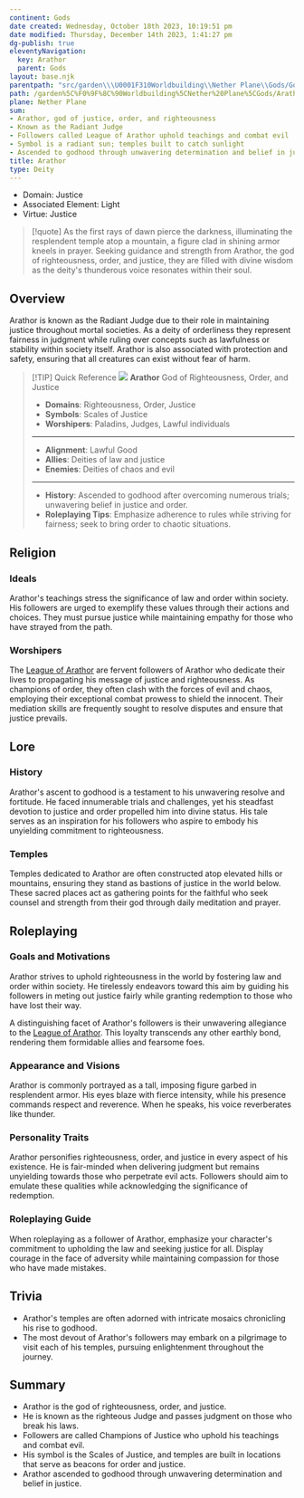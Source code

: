 ```yaml
---
continent: Gods
date created: Wednesday, October 18th 2023, 10:19:51 pm
date modified: Thursday, December 14th 2023, 1:41:27 pm
dg-publish: true
eleventyNavigation:
  key: Arathor
  parent: Gods
layout: base.njk
parentpath: "src/garden\\\U0001F310Worldbuilding\\Nether Plane\\Gods/Gods.md"
path: /garden%5C%F0%9F%8C%90Worldbuilding%5CNether%20Plane%5CGods/Arathor/
plane: Nether Plane
sum:
- Arathor, god of justice, order, and righteousness
- Known as the Radiant Judge
- Followers called League of Arathor uphold teachings and combat evil
- Symbol is a radiant sun; temples built to catch sunlight
- Ascended to godhood through unwavering determination and belief in justice
title: Arathor
type: Deity
---
```


- Domain: Justice
- Associated Element: Light
- Virtue: Justice

> [!quote]  As the first rays of dawn pierce the darkness, illuminating the resplendent temple atop a mountain, a figure clad in shining armor kneels in prayer. Seeking guidance and strength from Arathor, the god of righteousness, order, and justice, they are filled with divine wisdom as the deity's thunderous voice resonates within their soul.

## Overview

Arathor is known as the Radiant Judge due to their role in maintaining justice throughout mortal societies. As a deity of orderliness they represent fairness in judgment while ruling over concepts such as lawfulness or stability within society itself. Arathor is also associated with protection and safety, ensuring that all creatures can exist without fear of harm.

> [!TIP] Quick Reference
> ![](/static/Arathor.png) 
> **Arathor** 
>  God of Righteousness, Order, and Justice
>- **Domains**: Righteousness, Order, Justice
>- **Symbols**: Scales of Justice
>- **Worshipers**: Paladins, Judges, Lawful individuals
> ____
>- **Alignment**: Lawful Good
>- **Allies**: Deities of law and justice
>- **Enemies**: Deities of chaos and evil
>____
>-  **History**: Ascended to godhood after overcoming numerous trials; unwavering belief in justice and order.
>- **Roleplaying Tips**: Emphasize adherence to rules while striving for fairness; seek to bring order to chaotic situations.

## Religion
### Ideals

Arathor's teachings stress the significance of law and order within society. His followers are urged to exemplify these values through their actions and choices. They must pursue justice while maintaining empathy for those who have strayed from the path.

### Worshipers

The [League of Arathor](/garden/%F0%9F%8C%90Worldbuilding%5CMaterial%20Plane%5C%F0%9F%8F%9E%EF%B8%8FThe%20Basin%5CFactions%5CLeague%20of%20Arathor/League%20of%20Arathor) are fervent followers of Arathor who dedicate their lives to propagating his message of justice and righteousness. As champions of order, they often clash with the forces of evil and chaos, employing their exceptional combat prowess to shield the innocent. Their mediation skills are frequently sought to resolve disputes and ensure that justice prevails.

## Lore
### History

Arathor's ascent to godhood is a testament to his unwavering resolve and fortitude. He faced innumerable trials and challenges, yet his steadfast devotion to justice and order propelled him into divine status. His tale serves as an inspiration for his followers who aspire to embody his unyielding commitment to righteousness.

### Temples

Temples dedicated to Arathor are often constructed atop elevated hills or mountains, ensuring they stand as bastions of justice in the world below. These sacred places act as gathering points for the faithful who seek counsel and strength from their god through daily meditation and prayer.

## Roleplaying
### Goals and Motivations

Arathor strives to uphold righteousness in the world by fostering law and order within society. He tirelessly endeavors toward this aim by guiding his followers in meting out justice fairly while granting redemption to those who have lost their way.

A distinguishing facet of Arathor's followers is their unwavering allegiance to the [League of Arathor](/garden/%F0%9F%8C%90Worldbuilding%5CMaterial%20Plane%5C%F0%9F%8F%9E%EF%B8%8FThe%20Basin%5CFactions%5CLeague%20of%20Arathor/League%20of%20Arathor). This loyalty transcends any other earthly bond, rendering them formidable allies and fearsome foes.

### Appearance and Visions

Arathor is commonly portrayed as a tall, imposing figure garbed in resplendent armor. His eyes blaze with fierce intensity, while his presence commands respect and reverence. When he speaks, his voice reverberates like thunder.

### Personality Traits

Arathor personifies righteousness, order, and justice in every aspect of his existence. He is fair-minded when delivering judgment but remains unyielding towards those who perpetrate evil acts. Followers should aim to emulate these qualities while acknowledging the significance of redemption.

### Roleplaying Guide

When roleplaying as a follower of Arathor, emphasize your character's commitment to upholding the law and seeking justice for all. Display courage in the face of adversity while maintaining compassion for those who have made mistakes.

## Trivia
- Arathor's temples are often adorned with intricate mosaics chronicling his rise to godhood.
- The most devout of Arathor's followers may embark on a pilgrimage to visit each of his temples, pursuing enlightenment throughout the journey.

## Summary
- Arathor is the god of righteousness, order, and justice.
- He is known as the righteous Judge and passes judgment on those who break his laws.
- Followers are called Champions of Justice who uphold his teachings and combat evil.
- His symbol is the Scales of Justice, and temples are built in locations that serve as beacons for order and justice.
- Arathor ascended to godhood through unwavering determination and belief in justice.